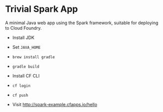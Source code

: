 # Trivial Spark App

A minimal Java web app using the Spark framework, suitable
for deploying to Cloud Foundry.

- Install JDK
- Set `JAVA_HOME`
- `brew install gradle`
- `gradle build`


- Install CF CLI
- `cf login`
- `cf push`
- Visit http://spark-example.cfapps.io/hello
